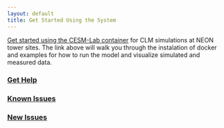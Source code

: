 ```yaml
---
layout: default
title: Get Started Using the System
---
```

[Get started using the CESM-Lab container](https://negin513.github.io/neon_book/quick_start_docker.html) for CLM simulations at NEON tower sites.  The link above will walk you through the instalation of docker and examples for how to run the model and visualize simulated and measured data.

### [Get Help](help.html)

### [Known Issues](known.html)

### [New Issues](issues.html)

